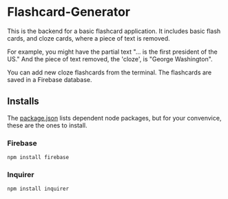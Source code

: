 # Flashcard-Generator

This is the backend for a basic flashcard application.
It includes basic flash cards, and cloze cards, where a piece of text is removed.

For example, you might have the partial text "... is the first president of the US."
And the piece of text removed, the 'cloze', is "George Washington".

You can add new cloze flashcards from the terminal.
The flashcards are saved in a Firebase database.

## Installs

The [package.json](https://github.com/Meggin/Flashcard-Generator/blob/master/package.json)
lists dependent node packages, but for your convenvice, these are the ones to install.

### Firebase

`npm install firebase`

### Inquirer

`npm install inquirer`

